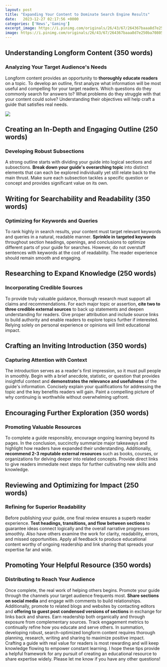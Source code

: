 ```yaml
---
layout: post
title: "Expanding Your Content to Dominate Search Engine Results"
date:   2023-12-27 02:17:56 +0000
categories: ['News','Gaming']
excerpt_image: https://i.pinimg.com/originals/26/43/67/264367baaa8d7e250ba708054596acce.png
image: https://i.pinimg.com/originals/26/43/67/264367baaa8d7e250ba708054596acce.png
---
```


##  Understanding Longform Content  (350 words)
### Analyzing Your Target Audience's Needs  
Longform content provides an opportunity to **thoroughly educate readers** on a topic. To develop an outline, first analyze what information will be most useful and compelling for your target readers. Which questions do they commonly search for answers to? What problems do they struggle with that your content could solve? Understanding their objectives will help craft a guide that satisfies real needs. 

![](https://www.adworthmedia.org/images/seo.jpg)
##  Creating an In-Depth and Engaging Outline (250 words)  
### Developing Robust Subsections
A strong outline starts with dividing your guide into logical sections and subsections. **Break down your guide's overarching topic** into distinct elements that can each be explored individually yet still relate back to the main thrust. Make sure each subsection tackles a specific question or concept and provides significant value on its own. 
##  Writing for Searchability and Readability (350 words)  
### Optimizing for Keywords and Queries  
To rank highly in search results, your content must target relevant keywords and queries in a natural, readable manner. **Sprinkle in targeted keywords** throughout section headings, openings, and conclusions to optimize different parts of your guide for searches. However, do not overstuff sentences with keywords at the cost of readability. The reader experience should remain smooth and engaging.
##  Researching to Expand Knowledge (250 words)
### Incorporating Credible Sources  
To provide truly valuable guidance, thorough research must support all claims and recommendations. For each major topic or assertion, **cite two to three credible external sources** to back up statements and deepen understanding for readers. Give proper attribution and include source links to build authority and enable readers to explore topics further if interested. Relying solely on personal experience or opinions will limit educational impact.
##  Crafting an Inviting Introduction (350 words)  
### Capturing Attention with Context  
The introduction serves as a reader's first impression, so it must pull people in smoothly. Begin with a brief anecdote, statistic, or question that provides insightful context and **demonstrates the relevance and usefulness** of the guide's information. Concisely explain your qualifications for addressing the topic and the key benefits readers will gain. Paint a compelling picture of why continuing is worthwhile without overwhelming upfront.
##  Encouraging Further Exploration (350 words)
### Promoting Valuable Resources  
To complete a guide responsibly, encourage ongoing learning beyond its pages. In the conclusion, succinctly summarize major takeaways and highlight how readers have expanded their understanding. Additionally, **recommend 2-3 reputable external resources** such as books, courses, or organizations for delving deeper into related concepts. Provide direct links to give readers immediate next steps for further cultivating new skills and knowledge. 
##  Reviewing and Optimizing for Impact (250 words)
### Refining for Superior Readability
Before publishing your guide, one final review ensures a superb reader experience. **Test headings, transitions, and flow between sections** to guarantee ideas connect logically and the overall narrative progresses smoothly. Also have others examine the work for clarity, readability, errors, and missed opportunities. Apply all feedback to produce educational content worthy of ongoing readership and link sharing that spreads your expertise far and wide.
##  Promoting Your Helpful Resource (350 words)  
### Distributing to Reach Your Audience
Once complete, the real work of helping others begins. Promote your guide through the channels your target audience frequents most. **Share sections on social media** and engage with comments to build relationships. Additionally, promote to related blogs and websites by contacting editors and **offering to guest post condensed versions of sections** in exchange for links back and shares. Earn readership both organically and through exposure from complementary sources. Track engagement metrics to continually refine how you educate and serve others.
In summation, developing robust, search-optimized longform content requires thorough planning, research, writing and sharing to maximize positive impact. Crafting a guide with real value for readers is most rewarding and will keep knowledge flowing to empower constant learning. I hope these tips provide a helpful framework for any pursuit of creating an educational resource to share expertise widely. Please let me know if you have any other questions!